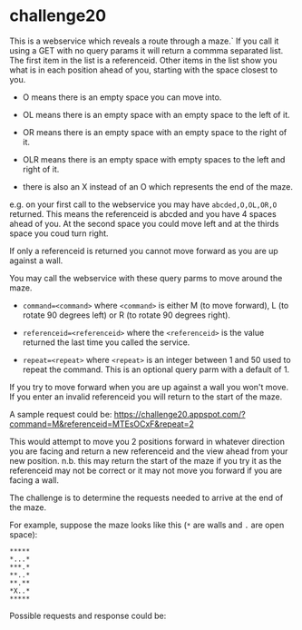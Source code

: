 # challenge20

This is a webservice which reveals a route through a maze.`
If you call it using a GET with no query params it will return a commma separated list. The first item in the list is a referenceid. Other items in the list show you what is in each position ahead of you, starting with the space closest to you.

+ O means there is an empty space you can move into.

+ OL means there is an empty space with an empty space to the left of it.

+ OR means there is an empty space with an empty space to the right of it.

+ OLR means there is an empty space with empty spaces to the left and right of it.

+ there is also an X instead of an O which represents the end of the maze.

e.g. on your first call to the webservice you may have `abcded,O,OL,OR,O` returned. This means the referenceid is abcded and you have 4 spaces ahead of you. At the second space you could move left and at the thirds space you coud turn right.

If only a referenceid is returned you cannot move forward as you are up against a wall.

You may call the webservice with these query parms to move around the maze.

+ `command=<command>` where `<command>` is either M (to move forward), L (to rotate 90 degrees left) or R (to rotate 90 degrees right).

+ `referenceid=<referenceid>` where the `<referenceid>` is the value returned the last time you called the service.

+ `repeat=<repeat>` where `<repeat>` is an integer between 1 and 50 used to repeat the command. This is an optional query parm with a default of 1.

If you try to move forward when you are up against a wall you won't move. If you enter an invalid referenceid you will return to the start of the maze.  

A sample request could be: https://challenge20.appspot.com/?command=M&referenceid=MTEsOCxF&repeat=2

This would attempt to move you 2 positions forward in whatever direction you are facing and return a new referenceid and the view ahead from your new position. n.b. this may return the start of the maze if you try it as the referenceid may not be correct or it may not move you forward if you are facing a wall.

The challenge is to determine the requests needed to arrive at the end of the maze.

For example, suppose the maze looks like this (`*` are walls and `.` are open space):
```
*****
*...*
***.*
**..*
**.**
*X..* 
*****  
```

Possible requests and response could be:

